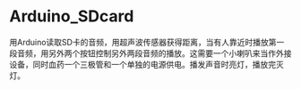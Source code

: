 # Arduino_SDcard
用Arduino读取SD卡的音频，用超声波传感器获得距离，当有人靠近时播放第一段音频，用另外两个按钮控制另外两段音频的播放。这需要一个小喇叭来当作外接设备，同时血药一个三极管和一个单独的电源供电。播发声音时亮灯，播放完灭灯。
